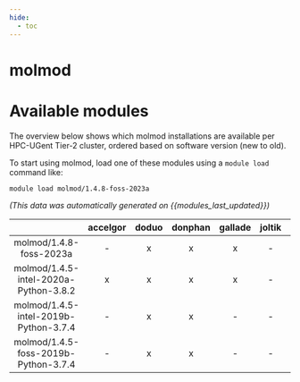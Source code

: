 ```yaml
---
hide:
  - toc
---
```


molmod
======

# Available modules


The overview below shows which molmod installations are available per HPC-UGent Tier-2 cluster, ordered based on software version (new to old).

To start using molmod, load one of these modules using a `module load` command like:

```shell
module load molmod/1.4.8-foss-2023a
```

*(This data was automatically generated on {{modules_last_updated}})*  

| |accelgor|doduo|donphan|gallade|joltik|shinx|skitty|
| :---: | :---: | :---: | :---: | :---: | :---: | :---: | :---: |
|molmod/1.4.8-foss-2023a|-|x|x|x|-|x|x|
|molmod/1.4.5-intel-2020a-Python-3.8.2|x|x|x|x|-|-|-|
|molmod/1.4.5-intel-2019b-Python-3.7.4|-|x|x|-|-|-|-|
|molmod/1.4.5-foss-2019b-Python-3.7.4|-|x|x|-|-|-|-|
